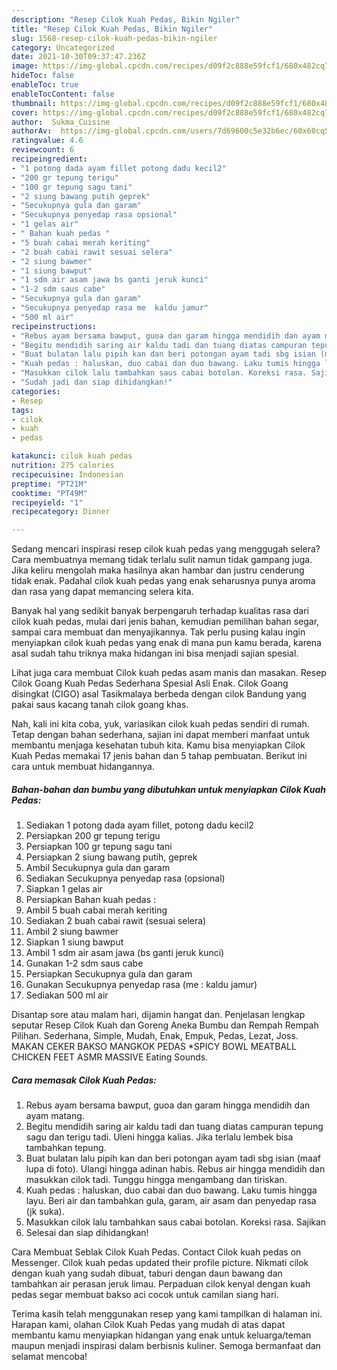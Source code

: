```yaml
---
description: "Resep Cilok Kuah Pedas, Bikin Ngiler"
title: "Resep Cilok Kuah Pedas, Bikin Ngiler"
slug: 1568-resep-cilok-kuah-pedas-bikin-ngiler
category: Uncategorized
date: 2021-10-30T09:37:47.236Z
image: https://img-global.cpcdn.com/recipes/d09f2c888e59fcf1/680x482cq70/cilok-kuah-pedas-foto-resep-utama.jpg
hideToc: false
enableToc: true
enableTocContent: false
thumbnail: https://img-global.cpcdn.com/recipes/d09f2c888e59fcf1/680x482cq70/cilok-kuah-pedas-foto-resep-utama.jpg
cover: https://img-global.cpcdn.com/recipes/d09f2c888e59fcf1/680x482cq70/cilok-kuah-pedas-foto-resep-utama.jpg
author:  Sukma_Cuisine
authorAv:  https://img-global.cpcdn.com/users/7d69600c5e32b6ec/60x60cq50/avatar.jpg
ratingvalue: 4.6
reviewcount: 6
recipeingredient:
- "1 potong dada ayam fillet potong dadu kecil2"
- "200 gr tepung terigu"
- "100 gr tepung sagu tani"
- "2 siung bawang putih geprek"
- "Secukupnya gula dan garam"
- "Secukupnya penyedap rasa opsional"
- "1 gelas air"
- " Bahan kuah pedas "
- "5 buah cabai merah keriting"
- "2 buah cabai rawit sesuai selera"
- "2 siung bawmer"
- "1 siung bawput"
- "1 sdm air asam jawa bs ganti jeruk kunci"
- "1-2 sdm saus cabe"
- "Secukupnya gula dan garam"
- "Secukupnya penyedap rasa me  kaldu jamur"
- "500 ml air"
recipeinstructions:
- "Rebus ayam bersama bawput, guoa dan garam hingga mendidih dan ayam matang."
- "Begitu mendidih saring air kaldu tadi dan tuang diatas campuran tepung sagu dan terigu tadi. Uleni hingga kalias. Jika terlalu lembek bisa tambahkan tepung."
- "Buat bulatan lalu pipih kan dan beri potongan ayam tadi sbg isian (maaf lupa di foto). Ulangi hingga adinan habis. Rebus air hingga mendidih dan masukkan cilok tadi. Tunggu hingga mengambang dan tiriskan."
- "Kuah pedas : haluskan, duo cabai dan duo bawang. Laku tumis hingga layu. Beri air dan tambahkan gula, garam, air asam dan penyedap rasa (jk suka)."
- "Masukkan cilok lalu tambahkan saus cabai botolan. Koreksi rasa. Sajikan"
- "Sudah jadi dan siap dihidangkan!"
categories:
- Resep
tags:
- cilok
- kuah
- pedas

katakunci: cilok kuah pedas 
nutrition: 275 calories
recipecuisine: Indonesian
preptime: "PT21M"
cooktime: "PT49M"
recipeyield: "1"
recipecategory: Dinner

---
```



Sedang mencari inspirasi resep cilok kuah pedas yang menggugah selera? Cara membuatnya memang tidak terlalu sulit namun tidak gampang juga. Jika keliru mengolah maka hasilnya akan hambar dan justru cenderung tidak enak. Padahal cilok kuah pedas yang enak seharusnya punya aroma dan rasa yang dapat memancing selera kita.


Banyak hal yang sedikit banyak berpengaruh terhadap kualitas rasa dari cilok kuah pedas, mulai dari jenis bahan, kemudian pemilihan bahan segar, sampai cara membuat dan menyajikannya. Tak perlu pusing kalau ingin menyiapkan cilok kuah pedas yang enak di mana pun kamu berada, karena asal sudah tahu triknya maka hidangan ini bisa menjadi sajian spesial.

Lihat juga cara membuat Cilok kuah pedas asam manis dan masakan. Resep Cilok Goang Kuah Pedas Sederhana Spesial Asli Enak. Cilok Goang disingkat (CIGO) asal Tasikmalaya berbeda dengan cilok Bandung yang pakai saus kacang tanah cilok goang khas.


Nah, kali ini kita coba, yuk, variasikan cilok kuah pedas sendiri di rumah. Tetap dengan bahan sederhana, sajian ini dapat memberi manfaat untuk membantu menjaga kesehatan tubuh kita. Kamu bisa menyiapkan Cilok Kuah Pedas memakai 17 jenis bahan dan 5 tahap pembuatan. Berikut ini cara untuk membuat hidangannya.

<!--inarticleads1-->

##### Bahan-bahan dan bumbu yang dibutuhkan untuk menyiapkan Cilok Kuah Pedas:

1. Sediakan 1 potong dada ayam fillet, potong dadu kecil2
1. Persiapkan 200 gr tepung terigu
1. Persiapkan 100 gr tepung sagu tani
1. Persiapkan 2 siung bawang putih, geprek
1. Ambil Secukupnya gula dan garam
1. Sediakan Secukupnya penyedap rasa (opsional)
1. Siapkan 1 gelas air
1. Persiapkan  Bahan kuah pedas :
1. Ambil 5 buah cabai merah keriting
1. Sediakan 2 buah cabai rawit (sesuai selera)
1. Ambil 2 siung bawmer
1. Siapkan 1 siung bawput
1. Ambil 1 sdm air asam jawa (bs ganti jeruk kunci)
1. Gunakan 1-2 sdm saus cabe
1. Persiapkan Secukupnya gula dan garam
1. Gunakan Secukupnya penyedap rasa (me : kaldu jamur)
1. Sediakan 500 ml air


Disantap sore atau malam hari, dijamin hangat dan. Penjelasan lengkap seputar Resep Cilok Kuah dan Goreng Aneka Bumbu dan Rempah Rempah Pilihan. Sederhana, Simple, Mudah, Enak, Empuk, Pedas, Lezat, Joss. MAKAN CEKER BAKSO MANGKOK PEDAS *SPICY BOWL MEATBALL CHICKEN FEET ASMR MASSIVE Eating Sounds. 

<!--inarticleads2-->

##### Cara memasak Cilok Kuah Pedas:

1. Rebus ayam bersama bawput, guoa dan garam hingga mendidih dan ayam matang.
1. Begitu mendidih saring air kaldu tadi dan tuang diatas campuran tepung sagu dan terigu tadi. Uleni hingga kalias. Jika terlalu lembek bisa tambahkan tepung.
1. Buat bulatan lalu pipih kan dan beri potongan ayam tadi sbg isian (maaf lupa di foto). Ulangi hingga adinan habis. Rebus air hingga mendidih dan masukkan cilok tadi. Tunggu hingga mengambang dan tiriskan.
1. Kuah pedas : haluskan, duo cabai dan duo bawang. Laku tumis hingga layu. Beri air dan tambahkan gula, garam, air asam dan penyedap rasa (jk suka).
1. Masukkan cilok lalu tambahkan saus cabai botolan. Koreksi rasa. Sajikan
1. Selesai dan siap dihidangkan!

Cara Membuat Seblak Cilok Kuah Pedas. Contact Cilok kuah pedas on Messenger. Cilok kuah pedas updated their profile picture. Nikmati cilok dengan kuah yang sudah dibuat, taburi dengan daun bawang dan tambahkan air perasan jeruk limau. Perpaduan cilok kenyal dengan kuah pedas segar membuat bakso aci cocok untuk camilan siang hari. 

Terima kasih telah menggunakan resep yang kami tampilkan di halaman ini. Harapan kami, olahan Cilok Kuah Pedas yang mudah di atas dapat membantu kamu menyiapkan hidangan yang enak untuk keluarga/teman maupun menjadi inspirasi dalam berbisnis kuliner. Semoga bermanfaat dan selamat mencoba!
